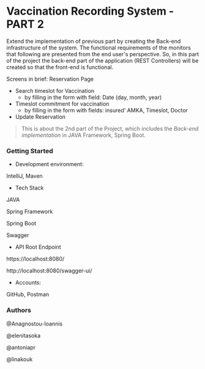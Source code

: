 # Vaccination Recording System - PART 2
Extend the implementation of previous part by creating the Back-end infrastructure of the system. 
The functional requirements of the monitors that following are presented from the end user's perspective. So, in this part of the project  the back-end part of the application (REST Controllers) will be created so that the front-end is functional. 

Screens in brief:
Reservation Page
+ Search timeslot for Vaccination
  + by filling in the form with field: Date (day, month, year)
+ Timeslot commitment for vaccination
  + by filling in the form with fields: insured' AMKA, Timeslot, Doctor
+ Update Reservation

> This is about the 2nd part of the Project, which includes the _Back-end implementation_ in JAVA Framework, Spring Boot.

### Getting Started

+ Development environment: 

IntelliJ, Maven

+ Tech Stack
  
JAVA

Spring Framework

Spring Boot

Swagger

+ API Root Endpoint
  
https://localhost:8080/

http://localhost:8080/swagger-ui/

+ Accounts:

GitHub, Postman

### Authors

@Anagnostou-Ioannis

@elenitasoka

@antoniapr

@linakouk
